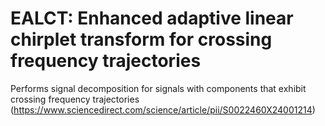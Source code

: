 # EALCT: Enhanced adaptive linear chirplet transform for crossing frequency trajectories

Performs signal decomposition for signals with components that exhibit crossing frequency trajectories (https://www.sciencedirect.com/science/article/pii/S0022460X24001214)
